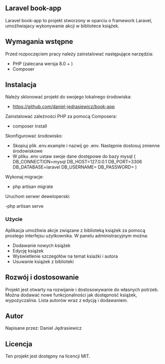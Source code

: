 ## Laravel book-app

Laravel book-app to projekt stworzony w oparciu o framework Laravel, umożliwiajacy wykonywanie akcji w bibliotece książek.

## Wymagania wstępne

Przed rozpoczęciem pracy należy zainstalować następujące narzędzia:
- PHP (zalecana wersja 8.0 + )
- Composer
  
## Instalacja
Należy sklonować projekt do swojego lokalnego środowiska:

- https://github.com/daniel-jedrasiewicz/book-app

Zainstalować zależności PHP za pomocą Composera:

- composer install

Skonfigurować środowisko:

- Skopiuj plik .env.example i nazwij go .env. Następnie dostosuj zmienne środowiskowe
- W pliku .env ustaw swoje dane dostępowe do bazy mysql
(
DB_CONNECTION=mysql
DB_HOST=127.0.0.1
DB_PORT=3306
DB_DATABASE=laravel
DB_USERNAME=
DB_PASSWORD=
)

Wykonaj migracje:

- php artisan migrate

Uruchom serwer deweloperski:

  -php artisan serve


### Użycie

Aplikacja umożliwia akcje związane z biblioteką książek za pomocą prostego interfejsu użytkownika. W panelu administracyjnym można:

- Dodawanie nowych książek
- Edycję książek
- Wyświetlenie szczegółów na temat ksiażki i autora
- Usuwanie książek z biblioteki

## Rozwój i dostosowanie

Projekt jest otwarty na rozwijanie i dostosowywanie do własnych potrzeb. Można dodawać nowe funkcjonalności jak dostępność książek, wypożyczalnia. Lista autorów wraz z edycją i dodawaniem.

## Autor

Napisane przez: Daniel Jędrasiewicz

## Licencja

Ten projekt jest dostępny na licencji MIT. 
